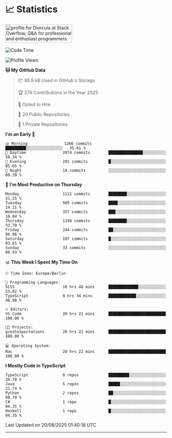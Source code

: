 # 📈 Statistics
 <a href="https://stackoverflow.com/users/10433530/diorcula"><img src="https://stackoverflow.com/users/flair/10433530.png" width="208" height="58" alt="profile for Diorcula at Stack Overflow, Q&amp;A for professional and enthusiast programmers" title="profile for Diorcula at Stack Overflow, Q&amp;A for professional and enthusiast programmers"></a>
 
<!--START_SECTION:waka-->
![Code Time](http://img.shields.io/badge/Code%20Time-565%20hrs%2044%20mins-blue)

![Profile Views](http://img.shields.io/badge/Profile%20Views-2-blue)

**🐱 My GitHub Data** 

> 📦 85.9 kB Used in GitHub's Storage 
 > 
> 🏆 276 Contributions in the Year 2025
 > 
> 💼 Opted to Hire
 > 
> 📜 20 Public Repositories 
 > 
> 🔑 1 Private Repositories 
 > 
**I'm an Early 🐤** 

```text
🌞 Morning                1266 commits        █████████░░░░░░░░░░░░░░░░   35.61 % 
🌆 Daytime                2074 commits        ███████████████░░░░░░░░░░   58.34 % 
🌃 Evening                201 commits         █░░░░░░░░░░░░░░░░░░░░░░░░   05.65 % 
🌙 Night                  14 commits          ░░░░░░░░░░░░░░░░░░░░░░░░░   00.39 % 
```
📅 **I'm Most Productive on Thursday** 

```text
Monday                   1111 commits        ████████░░░░░░░░░░░░░░░░░   31.25 % 
Tuesday                  505 commits         ████░░░░░░░░░░░░░░░░░░░░░   14.21 % 
Wednesday                357 commits         ███░░░░░░░░░░░░░░░░░░░░░░   10.04 % 
Thursday                 1198 commits        ████████░░░░░░░░░░░░░░░░░   33.70 % 
Friday                   244 commits         ██░░░░░░░░░░░░░░░░░░░░░░░   06.86 % 
Saturday                 107 commits         █░░░░░░░░░░░░░░░░░░░░░░░░   03.01 % 
Sunday                   33 commits          ░░░░░░░░░░░░░░░░░░░░░░░░░   00.93 % 
```


📊 **This Week I Spent My Time On** 

```text
🕑︎ Time Zone: Europe/Berlin

💬 Programming Languages: 
SCSS                     10 hrs 48 mins      █████████████░░░░░░░░░░░░   53.02 % 
TypeScript               9 hrs 34 mins       ████████████░░░░░░░░░░░░░   46.98 % 

🔥 Editors: 
VS Code                  20 hrs 22 mins      █████████████████████████   100.00 % 

🐱‍💻 Projects: 
greatexpectations        20 hrs 22 mins      █████████████████████████   100.00 % 

💻 Operating System: 
Mac                      20 hrs 22 mins      █████████████████████████   100.00 % 
```

**I Mostly Code in TypeScript** 

```text
TypeScript               8 repos             █████████░░░░░░░░░░░░░░░░   34.78 % 
Java                     5 repos             █████░░░░░░░░░░░░░░░░░░░░   21.74 % 
Python                   2 repos             ██░░░░░░░░░░░░░░░░░░░░░░░   08.70 % 
C#                       1 repo              █░░░░░░░░░░░░░░░░░░░░░░░░   04.35 % 
Haskell                  1 repo              █░░░░░░░░░░░░░░░░░░░░░░░░   04.35 % 
```




 Last Updated on 20/08/2025 01:40:18 UTC
<!--END_SECTION:waka-->
 
---

